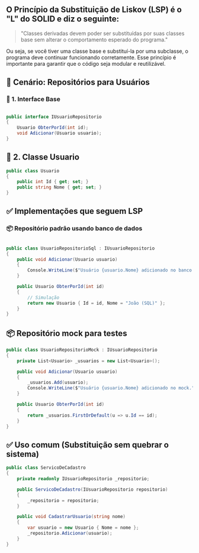 ﻿## O Princípio da Substituição de Liskov (LSP) é o "L" do SOLID e diz o seguinte:
> "Classes derivadas devem poder ser substituídas por 
suas classes base sem alterar o comportamento esperado
do programa."

<p>
 Ou seja, se você tiver uma classe base e substituí-la por uma subclasse, o programa deve continuar funcionando corretamente.
 Esse princípio é importante para garantir que o código seja modular e reutilizável.
<p/>

## 🧩 Cenário: Repositórios para Usuários
### 🧱 1. Interface Base
```csharp

public interface IUsuarioRepositorio
{
    Usuario ObterPorId(int id);
    void Adicionar(Usuario usuario);
}

```

## 🧍 2. Classe Usuario

```csharp
public class Usuario
{
    public int Id { get; set; }
    public string Nome { get; set; }
}
```

## ✅ Implementações que seguem LSP
### 📦 Repositório padrão usando banco de dados
```csharp

public class UsuarioRepositorioSql : IUsuarioRepositorio
{
    public void Adicionar(Usuario usuario)
    {
        Console.WriteLine($"Usuário {usuario.Nome} adicionado no banco SQL.");
    }

    public Usuario ObterPorId(int id)
    {
        // Simulação
        return new Usuario { Id = id, Nome = "João (SQL)" };
    }
}
```
##  📦 Repositório mock para testes
```csharp
public class UsuarioRepositorioMock : IUsuarioRepositorio
{
    private List<Usuario> _usuarios = new List<Usuario>();

    public void Adicionar(Usuario usuario)
    {
        _usuarios.Add(usuario);
        Console.WriteLine($"Usuário {usuario.Nome} adicionado no mock.");
    }

    public Usuario ObterPorId(int id)
    {
        return _usuarios.FirstOrDefault(u => u.Id == id);
    }
}

```
## ✅ Uso comum (Substituição sem quebrar o sistema)

```csharp
public class ServicoDeCadastro
{
    private readonly IUsuarioRepositorio _repositorio;

    public ServicoDeCadastro(IUsuarioRepositorio repositorio)
    {
        _repositorio = repositorio;
    }

    public void CadastrarUsuario(string nome)
    {
        var usuario = new Usuario { Nome = nome };
        _repositorio.Adicionar(usuario);
    }
}

```